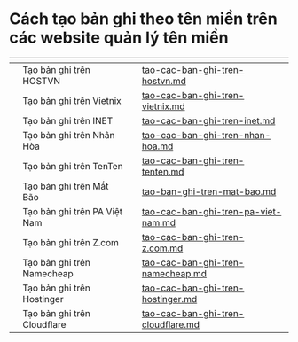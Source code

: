 # Cách tạo bản ghi theo tên miền trên các website quản lý tên miền

<table data-view="cards"><thead><tr><th></th><th></th><th></th><th data-hidden data-card-target data-type="content-ref"></th></tr></thead><tbody><tr><td></td><td>Tạo bản ghi trên HOSTVN</td><td></td><td><a href="tao-cac-ban-ghi-tren-hostvn.md">tao-cac-ban-ghi-tren-hostvn.md</a></td></tr><tr><td></td><td>Tạo bản ghi trên Vietnix</td><td></td><td><a href="tao-cac-ban-ghi-tren-vietnix.md">tao-cac-ban-ghi-tren-vietnix.md</a></td></tr><tr><td></td><td>Tạo bản ghi trên INET</td><td></td><td><a href="tao-cac-ban-ghi-tren-inet.md">tao-cac-ban-ghi-tren-inet.md</a></td></tr><tr><td></td><td>Tạo bản ghi trên Nhân Hòa</td><td></td><td><a href="tao-cac-ban-ghi-tren-nhan-hoa.md">tao-cac-ban-ghi-tren-nhan-hoa.md</a></td></tr><tr><td></td><td>Tạo bản ghi trên TenTen</td><td></td><td><a href="tao-cac-ban-ghi-tren-tenten.md">tao-cac-ban-ghi-tren-tenten.md</a></td></tr><tr><td></td><td>Tạo bản ghi trên Mắt Bão</td><td></td><td><a href="tao-ban-ghi-tren-mat-bao.md">tao-ban-ghi-tren-mat-bao.md</a></td></tr><tr><td></td><td>Tạo bản ghi trên PA Việt Nam</td><td></td><td><a href="tao-cac-ban-ghi-tren-pa-viet-nam.md">tao-cac-ban-ghi-tren-pa-viet-nam.md</a></td></tr><tr><td></td><td>Tạo bản ghi trên Z.com</td><td></td><td><a href="tao-cac-ban-ghi-tren-z.com.md">tao-cac-ban-ghi-tren-z.com.md</a></td></tr><tr><td></td><td>Tạo bản ghi trên Namecheap</td><td></td><td><a href="tao-cac-ban-ghi-tren-namecheap.md">tao-cac-ban-ghi-tren-namecheap.md</a></td></tr><tr><td></td><td>Tạo bản ghi trên Hostinger</td><td></td><td><a href="tao-cac-ban-ghi-tren-hostinger.md">tao-cac-ban-ghi-tren-hostinger.md</a></td></tr><tr><td></td><td>Tạo bản ghi trên Cloudflare</td><td></td><td><a href="tao-cac-ban-ghi-tren-cloudflare.md">tao-cac-ban-ghi-tren-cloudflare.md</a></td></tr></tbody></table>
